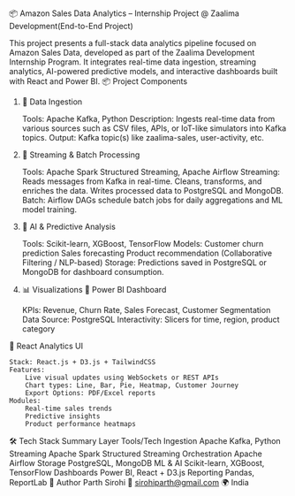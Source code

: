 
📦 Amazon Sales Data Analytics – Internship Project @ Zaalima Development(End-to-End Project)

This project presents a full-stack data analytics pipeline focused on Amazon Sales Data, developed as part of the Zaalima Development Internship Program. It integrates real-time data ingestion, streaming analytics, AI-powered predictive models, and interactive dashboards built with React and Power BI.
📦 Project Components
1. 🚀 Data Ingestion

    Tools: Apache Kafka, Python
    Description: Ingests real-time data from various sources such as CSV files, APIs, or IoT-like simulators into Kafka topics.
    Output: Kafka topic(s) like zaalima-sales, user-activity, etc.

2. 🌊 Streaming & Batch Processing

    Tools: Apache Spark Structured Streaming, Apache Airflow
    Streaming:
        Reads messages from Kafka in real-time.
        Cleans, transforms, and enriches the data.
        Writes processed data to PostgreSQL and MongoDB.
    Batch:
        Airflow DAGs schedule batch jobs for daily aggregations and ML model training.

3. 🧠 AI & Predictive Analysis

    Tools: Scikit-learn, XGBoost, TensorFlow
    Models:
        Customer churn prediction
        Sales forecasting
        Product recommendation (Collaborative Filtering / NLP-based)
    Storage: Predictions saved in PostgreSQL or MongoDB for dashboard consumption.

4. 📊 Visualizations
🔹 Power BI Dashboard

    KPIs: Revenue, Churn Rate, Sales Forecast, Customer Segmentation
    Data Source: PostgreSQL
    Interactivity: Slicers for time, region, product category

🔸 React Analytics UI

    Stack: React.js + D3.js + TailwindCSS
    Features:
        Live visual updates using WebSockets or REST APIs
        Chart types: Line, Bar, Pie, Heatmap, Customer Journey
        Export Options: PDF/Excel reports
    Modules:
        Real-time sales trends
        Predictive insights
        Product performance heatmaps

🛠️ Tech Stack Summary
Layer 	Tools/Tech
Ingestion 	Apache Kafka, Python
Streaming 	Apache Spark Structured Streaming
Orchestration 	Apache Airflow
Storage 	PostgreSQL, MongoDB
ML & AI 	Scikit-learn, XGBoost, TensorFlow
Dashboards 	Power BI, React + D3.js
Reporting 	Pandas, ReportLab
👤 Author
Parth Sirohi
📧 sirohiparth@gmail.com
🌍 India
